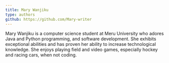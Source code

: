 ```yaml
---
title: Mary Wanjiku
type: authors
github: https://github.com/Mary-writer
---
```

Mary Wanjiku is a computer science student at Meru University who adores Java and Python programming, and software development. She exhibits exceptional abilities and has proven her ability to increase technological knowledge. She enjoys playing field and video games, especially hockey and racing cars, when not coding.
